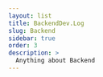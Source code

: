 ```yaml
---
layout: list
title: BackendDev.Log  
slug: Backend  
sidebar: true
order: 3
description: >
  Anything about Backend
---
```


